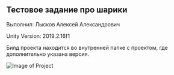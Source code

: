 ## Тестовое задание про шарики
Выполнил: Лысков Алексей Александрович

Unity Version: 2019.2.16f1

Билд проекта находится во внутренней папке с проектом, где дополнительно указана версия.

![Image of Project](https://sun9-29.userapi.com/c857228/v857228703/16c987/pPzbeb8Z0m4.jpg)
